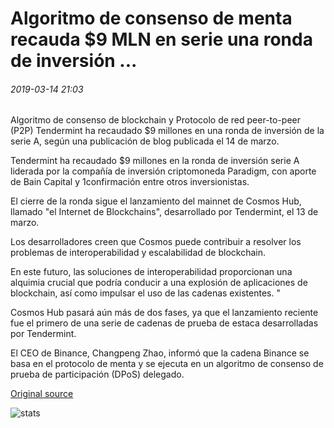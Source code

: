 # Algoritmo de consenso de menta recauda $9 MLN en serie una ronda de inversión ...

###### 2019-03-14 21:03

Algoritmo de consenso de blockchain y Protocolo de red peer-to-peer (P2P) Tendermint ha recaudado $9 millones en una ronda de inversión de la serie A, según una publicación de blog publicada el 14 de marzo.

Tendermint ha recaudado $9 millones en la ronda de inversión serie A liderada por la compañía de inversión criptomoneda Paradigm, con aporte de Bain Capital y 1confirmación entre otros inversionistas.

El cierre de la ronda sigue el lanzamiento del mainnet de Cosmos Hub, llamado "el Internet de Blockchains", desarrollado por Tendermint, el 13 de marzo.

Los desarrolladores creen que Cosmos puede contribuir a resolver los problemas de interoperabilidad y escalabilidad de blockchain.

En este futuro, las soluciones de interoperabilidad proporcionan una alquimia crucial que podría conducir a una explosión de aplicaciones de blockchain, así como impulsar el uso de las cadenas existentes. "

Cosmos Hub pasará aún más de dos fases, ya que el lanzamiento reciente fue el primero de una serie de cadenas de prueba de estaca desarrolladas por Tendermint.

El CEO de Binance, Changpeng Zhao, informó que la cadena Binance se basa en el protocolo de menta y se ejecuta en un algoritmo de consenso de prueba de participación (DPoS) delegado.

[Original source](https://cointelegraph.com/news/consensus-algorithm-tendermint-raises-9-mln-in-series-a-investment-round)

![stats](https://c.statcounter.com/11760860/0/a89fa40b/1/ "stats")
